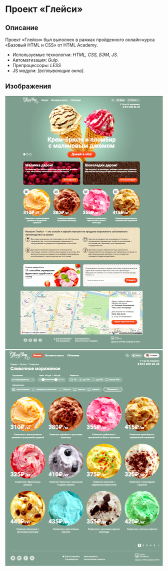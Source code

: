 ﻿# Проект «Глейси»

## Описание
Проект «Глейси» был выполнен в рамках пройденного онлайн‑курса «Базовый HTML и CSS» от HTML Academy.

* Используемые технологии: _HTML, CSS, БЭМ, JS_.
* Автоматизация: _Gulp_.
* Препроцессоры: _LESS_
* JS модули: _[всплывающие окна]_.

## Изображения

<img src="https://github.com/yartsevden/glaccy/blob/master/img/Снимок%20экрана%202019-07-30%20в%2013.21.42.png">
<img src="https://github.com/yartsevden/glaccy/blob/master/img/Снимок%20экрана%202019-07-30%20в%2013.22.13.png">
